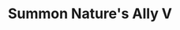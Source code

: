 ---
title: "Summon Nature's Ally V"

spell:
  schools:
    - name:        "Conjuration"
      subschools:  ["Summoning"]
      descriptors: []
  classes:
    - name:  "Druid"
      abbr:  "Drd"
      level: 5
  effect:             "One or more creatures, no two of which can be more than 30 ft. apart"
  description:        |
    This spell functions like summon nature's ally I, except that you can summon one 5th-level creature, 1d3 4th-level creatures of the same kind, or 1d4+1 lower-level creatures of the same kind.

    When you use a summoning spell to summon an air, chaotic, earth, evil, fire, good, lawful, or water creature, it is a spell of that type.

    |---
    | Summoned Creature
    |-
    | Arrowhawk, adult
    | Bear, polar (animal)
    | Dire lion
    | Elasmosaurus<sup>1</sup> (dinosaur)
    | Elemental, Large (any)
    | Griffon
    | Janni (genie)
    | Rhinoceros (animal)
    | Satyr [CN; with pipes]
    | Snake, giant constrictor (animal)
    | Nixie (sprite)
    | Tojanida, adult<sup>1</sup>
    | Whale, orca<sup>1</sup> (animal)
    |===
    | <sup>1</sup> May be summoned only into an aquatic or watery environment.
    {: .table .table-bordered .table-hover }
---